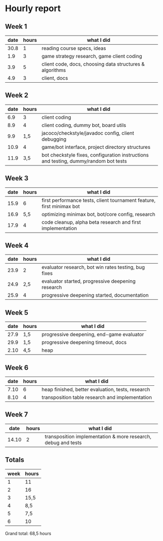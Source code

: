 # Hourly report

## Week 1
date | hours | what I did
------------ | ------------- | -----------------------------------------------
30.8 | 1 | reading course specs, ideas
1.9 | 3 | game strategy research, game client coding
3.9 | 5 | client code, docs, choosing data structures & algorithms 
4.9 | 3 | client, docs

## Week 2
date | hours | what I did
------------ | ------------- | -----------------------------------------------
6.9 | 3 | client coding
8.9 | 4 | client coding, dummy bot, board utils 
9.9 | 1,5 | jacoco/checkstyle/javadoc config, client debugging
10.9 | 4 | game/bot interface, project directory structures
11.9 | 3,5 | bot checkstyle fixes, configuration instructions and testing, dummy/random bot tests

## Week 3
date | hours | what I did
------------ | ------------- | -----------------------------------------------
15.9 | 6 | first performance tests, client tournament feature, first minimax bot
16.9 | 5,5 | optimizing minimax bot, bot/core config, research
17.9 | 4 | code cleanup, alpha beta research and first implementation

## Week 4
date | hours | what I did
------------ | ------------- | -----------------------------------------------
23.9 | 2 | evaluator research, bot win rates testing, bug fixes
24.9 | 2,5 | evaluator started, progressive deepening research
25.9 | 4 | progressive deepening started, documentation

## Week 5
date | hours | what I did
------------ | ------------- | -----------------------------------------------
27.9 | 1,5 | progressive deepening, end-game evaluator
29.9 | 1,5 | progressive deepening timeout, docs
2.10 | 4,5 | heap

## Week 6
date | hours | what I did
------------ | ------------- | -----------------------------------------------
7.10 | 6 | heap finished, better evaluation, tests, research
8.10 | 4 | transposition table research and implementation

## Week 7

date | hours | what I did
------------ | ------------- | -----------------------------------------------
14.10 | 2 | transposition implementation & more research, debug and tests

## Totals
week | hours
------|------
1 | 11
2 | 16
3 | 15,5
4 | 8,5
5 | 7,5
6 | 10

Grand total: 68,5 hours
